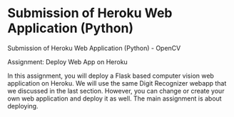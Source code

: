 # Submission of Heroku Web Application (Python)
Submission of Heroku Web Application (Python) - OpenCV

Assignment: Deploy Web App on Heroku

In this assignment, you will deploy a Flask based computer vision web application on Heroku. We will use the same Digit Recognizer webapp that we discussed in the last section. However, you can change or create your own web application and deploy it as well. The main assignment is about deploying.
